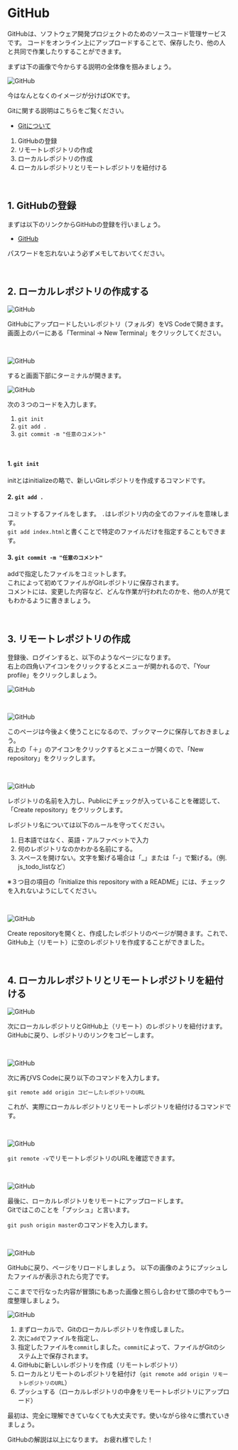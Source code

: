 # GitHub

GitHubは、ソフトウェア開発プロジェクトのためのソースコード管理サービスです。
コードをオンライン上にアップロードすることで、保存したり、他の人と共同で作業したりすることができます。

まずは下の画像で今からする説明の全体像を掴みましょう。

![GitHub](img/github_explain.jpg)

今はなんとなくのイメージが分けばOKです。


Gitに関する説明はこちらをご覧ください。

- [Gitについて]()

1. GitHubの登録
2. リモートレポジトリの作成
3. ローカルレポジトリの作成
4. ローカルレポジトリとリモートレポジトリを紐付ける

<br>

## 1. GitHubの登録

まずは以下のリンクからGitHubの登録を行いましょう。
- [GitHub](https://github.com/)

パスワードを忘れないよう必ずメモしておいてください。

<br>

## 2. ローカルレポジトリの作成する

![GitHub](img/github4.png)

GitHubにアップロードしたいレポジトリ（フォルダ）をVS Codeで開きます。
画面上のバーにある「Terminal → New Terminal」をクリックしてください。

<br>

![GitHub](img/github5.png)

すると画面下部にターミナルが開きます。


![GitHub](img/github6.png)

次の３つのコードを入力します。
1. `git init`
2. `git add .`
3. `git commit -m "任意のコメント"`

<br>

#### 1.  `git init`

initとはinitializeの略で、新しいGitレポジトリを作成するコマンドです。

#### 2.  `git add .`

コミットするファイルをします。
`.`はレポジトリ内の全てのファイルを意味します。<br>
`git add index.html`と書くことで特定のファイルだけを指定することもできます。


#### 3. `git commit -m "任意のコメント"`
addで指定したファイルをコミットします。<br>
これによって初めてファイルがGitレポジトリに保存されます。<br>
コメントには、変更した内容など、どんな作業が行われたのかを、他の人が見てもわかるように書きましょう。

<br>


## 3. リモートレポジトリの作成


登録後、ログインすると、以下のようなページになります。<br>
右上の四角いアイコンをクリックするとメニューが開かれるので、「Your profile」をクリックしましょう。

![GitHub](img/github1.png)

<br>

![GitHub](img/github2.png)

このページは今後よく使うことになるので、ブックマークに保存しておきましょう。<br>
右上の「＋」のアイコンをクリックするとメニューが開くので、「New repository」をクリックします。


<br>

![GitHub](img/github3-1.png)

レポジトリの名前を入力し、Publicにチェックが入っていることを確認して、「Create repository」をクリックします。

レポジトリ名については以下のルールを守ってください。

1. 日本語ではなく、英語・アルファベットで入力
2. 何のレポジトリなのかわかる名前にする。
3. スペースを開けない。文字を繋げる場合は「_」または「-」で繋げる。（例. js_todo_listなど）

※３つ目の項目の「Initialize this repository with a README」には、チェックを入れないようにしてください。

<br>

![GitHub](img/github3-2.png)

Create repositoryを開くと、作成したレポジトリのページが開きます。これで、GitHub上（リモート）に空のレポジトリを作成することができました。

<br>



## 4. ローカルレポジトリとリモートレポジトリを紐付ける

![GitHub](img/github7.png)

次にローカルレポジトリとGitHub上（リモート）のレポジトリを紐付けます。
GitHubに戻り、レポジトリのリンクをコピーします。

<br>

![GitHub](img/github8.png)

次に再びVS Codeに戻り以下のコマンドを入力します。

`git remote add origin コピーしたレポジトリのURL`

これが、実際にローカルレポジトリとリモートレポジトリを紐付けるコマンドです。

<br>

![GitHub](img/github9.png)


`git remote -v`でリモートレポジトリのURLを確認できます。

<br>

![GitHub](img/github10.png)

最後に、ローカルレポジトリをリモートにアップロードします。<br>
Gitではこのことを「プッシュ」と言います。

`git push origin master`のコマンドを入力します。

<br>

![GitHub](img/github11.png)

GitHubに戻り、ページをリロードしましょう。
以下の画像のようにプッシュしたファイルが表示されたら完了です。

ここまでで行なった内容が冒頭にもあった画像と照らし合わせて頭の中でもう一度整理しましょう。

![GitHub](img/github_explain1.jpg)

1. まずローカルで、Gitのローカルレポジトリを作成しました。
2. 次に`add`でファイルを指定し、
3. 指定したファイルを`commit`しました。`commit`によって、ファイルがGitのシステム上で保存されます。
4. GitHubに新しいレポジトリを作成（リモートレポジトリ）
5. ローカルとリモートのレポジトリを紐付け（`git remote add origin リモートレポジトリのURL`）
6. プッシュする（ローカルレポジトリの中身をリモートレポジトリにアップロード）

最初は、完全に理解できていなくても大丈夫です。使いながら徐々に慣れていきましょう。

GitHubの解説は以上になります。
お疲れ様でした！



